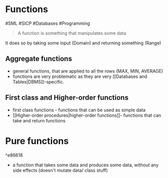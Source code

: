 # Functions
#SML #SICP #Databases #Programming 

> A function is something that manipulates some data

It does so by taking some input (Domain) and returning something (Range)
## Aggregate functions
+ general functions, that are applied to all the rows (MAX, MIN, AVERAGE)
+ functions are very problematic as they are very [[Databases and Tables|DBMS]]-specific.

## First class and Higher-order functions
+ first class functions - functions that can be used as simple data
+ [[Higher-order procedures|higher-order functions]]- functions that can take and return functions

# Pure functions

^e86618

- a function that takes some data and produces some data, without any side effects (doesn't mutate data/ class stuff)